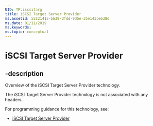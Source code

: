 ```yaml
---
UID: TP:iscsitarg
title: iSCSI Target Server Provider
ms.assetid: 55221415-bb39-3fdd-9d5e-3be143be538d
ms.date: 01/11/2019
ms.keywords: 
ms.topic: conceptual
---
```


# iSCSI Target Server Provider

## -description

Overview of the iSCSI Target Server Provider technology.

The iSCSI Target Server Provider technology is not associated with any headers.

For programming guidance for this technology, see:
* [iSCSI Target Server Provider](https://docs.microsoft.com/previous-versions/windows/desktop/iscsitarg)

